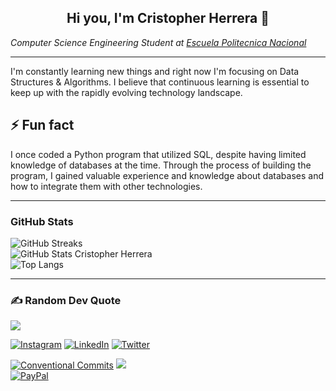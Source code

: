 <!-- Presentation -->
<h2 align="center">
  Hi you, I'm Cristopher Herrera 🚀
</h2>

<!-- Roles -->
*Computer Science Engineering Student at [Escuela Politecnica Nacional](https://www.epn.edu.ec/)*

---

I'm constantly learning new things and right now I'm focusing on Data Structures & Algorithms. I believe that continuous learning is essential to keep up with the rapidly evolving technology landscape.

## ⚡ Fun fact

I once coded a Python program that utilized SQL, despite having limited knowledge of databases at the time. Through the process of building the program, I gained valuable experience and knowledge about databases and how to integrate them with other technologies.

---

### GitHub Stats

![GitHub Streaks](https://github-readme-streak-stats.herokuapp.com/?user=cristoxdxd&layout=compact&langs_count=10&count_private=true,issues&show_icons=true&show_owner=true&theme=tokyonight)  
![GitHub Stats Cristopher Herrera](https://github-readme-stats.vercel.app/api?username=cristoxdxd&count_private=true,issues&show_icons=true&show_owner=true&theme=tokyonight)  
![Top Langs](https://github-readme-stats.vercel.app/api/top-langs?username=cristoxdxd&layout=compact&langs_count=10&count_private=true,issues&show_icons=true&show_owner=true&theme=tokyonight)

---

### ✍️ Random Dev Quote

![](https://quotes-github-readme.vercel.app/api?type=horizontal&theme=tokyonight)

[![Instagram](https://img.shields.io/badge/Instagram-%23E4405F.svg?logo=Instagram&logoColor=white)](https://instagram.com/cristo.dev) [![LinkedIn](https://img.shields.io/badge/LinkedIn-%230077B5.svg?logo=linkedin&logoColor=white)](https://linkedin.com/in/cristoxdxd) [![Twitter](https://img.shields.io/badge/Twitter-%231DA1F2.svg?logo=Twitter&logoColor=white)](https://twitter.com/cristoxdxd_tw) 

[![Conventional Commits](https://img.shields.io/badge/Conventional%20Commits-1.0.0-yellow.svg)](https://conventionalcommits.org) [![](https://visitcount.itsvg.in/api?id=cristoxdxd&icon=0&color=0)](https://visitcount.itsvg.in) <!-- ![Visitors](https://visitor-badge.glitch.me/badge?page_id=cristoxdxd.cristoxdxd) -->  
[![PayPal](https://img.shields.io/badge/PayPal-00457C?style=for-the-badge&logo=paypal&logoColor=white)](https://paypal.me/cristoxdxd) 
